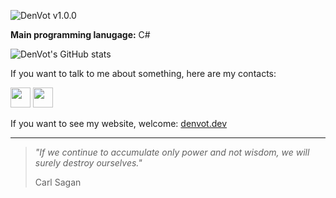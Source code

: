 ![DenVot v1.0.0](https://user-images.githubusercontent.com/69825463/224510957-db0fb460-acbf-4267-b93c-219bd2ef0a07.png)

**Main programming lanugage:** C#

![DenVot's GitHub stats](https://github-readme-stats.vercel.app/api?username=denvot&show_icons=true&theme=dark)

If you want to talk to me about something, here are my contacts:

<a href="https://t.me/denvot"><img width=32 src="https://user-images.githubusercontent.com/69825463/224511973-e6e98ad3-dda0-4fdc-9931-849cc908f646.svg"/></a>
<a href="mailto:denis@denvot.dev"><img width=32 src="https://user-images.githubusercontent.com/69825463/224512001-7141442f-4cbb-4b22-8d74-f84748a6148a.svg"/></a>

If you want to see my website, welcome: [denvot.dev](https://denvot.dev)

---
> *"If we continue to accumulate only power and not wisdom, we will surely destroy ourselves."*
>
> Carl Sagan
